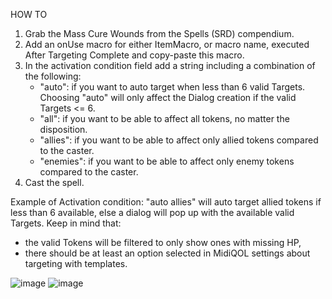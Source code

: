 HOW TO
1. Grab the Mass Cure Wounds from the Spells (SRD) compendium.
2. Add an onUse macro for either ItemMacro, or macro name, executed After Targeting Complete and copy-paste this macro.
3. In the activation condition field add a string including a combination of the following: 
   - "auto": if you want to auto target when less than 6 valid Targets. Choosing "auto" will only affect the Dialog creation if the valid Targets <= 6.
   - "all": if you want to be able to affect all tokens, no matter the disposition.
   - "allies": if you want to be able to affect only allied tokens compared to the caster.
   - "enemies": if you want to be able to affect only enemy tokens compared to the caster.
4. Cast the spell.

Example of Activation condition: "auto allies" will auto target allied tokens if less than 6 available, else a dialog will pop up with the available valid Targets.
Keep in mind that:
   - the valid Tokens will be filtered to only show ones with missing HP,
   - there should be at least an option selected in MidiQOL settings about targeting with templates.


![image](https://user-images.githubusercontent.com/7237090/217245581-d71dcbb0-8b36-456b-92d3-be9b5144fbd3.png)
![image](https://user-images.githubusercontent.com/7237090/217245649-8722a042-3495-4aad-b072-8b5ff758785f.png)

